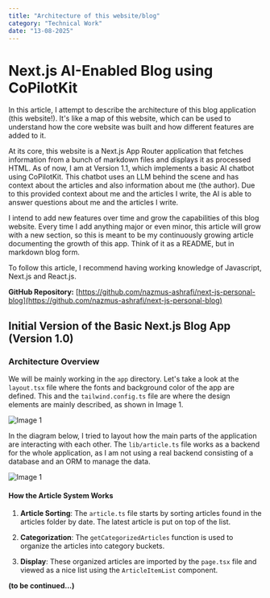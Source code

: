 ```yaml
---
title: "Architecture of this website/blog"
category: "Technical Work"
date: "13-08-2025"
---
```



# Next.js AI-Enabled Blog using CoPilotKit

In this article, I attempt to describe the architecture of this blog application (this website!). It's like a map of this website, which can be used to understand how the core website was built and how different features are added to it.

At its core, this website is a Next.js App Router application that fetches information from a bunch of markdown files and displays it as processed HTML. As of now, I am at Version 1.1, which implements a basic AI chatbot using CoPilotKit. This chatbot uses an LLM behind the scene and has context about the articles and also information about me (the author). Due to this provided context about me and the articles I write, the AI is able to answer questions about me and the articles I write.

I intend to add new features over time and grow the capabilities of this blog website. Every time I add anything major or even minor, this article will grow with a new section, so this is meant to be my continuously growing article documenting the growth of this app. Think of it as a README, but in markdown blog form.

To follow this article, I recommend having working knowledge of Javascript, Next.js and React.js.

**GitHub Repository:** [https://github.com/nazmus-ashrafi/next-js-personal-blog](https://github.com/nazmus-ashrafi/next-js-personal-blog)

## Initial Version of the Basic Next.js Blog App (Version 1.0)

### **Architecture Overview**

We will be mainly working in the `app` directory. Let's take a look at the `layout.tsx` file where the fonts and background color of the app are defined. This and the `tailwind.config.ts` file are where the design elements are mainly described, as shown in Image 1.

![Image 1](/blog_image1.png)



In the diagram below, I tried to layout how the main parts of the application are interacting with each other. The `lib/article.ts` file works as a backend for the whole application, as I am not using a real backend consisting of a database and an ORM to manage the data.

![Image 1](/blog_image2.png)

#### How the Article System Works

1. **Article Sorting**: The `article.ts` file starts by sorting articles found in the articles folder by date. The latest article is put on top of the list.

2. **Categorization**: The `getCategorizedArticles` function is used to organize the articles into category buckets.

3. **Display**: These organized articles are imported by the `page.tsx` file and viewed as a nice list using the `ArticleItemList` component.

**(to be continued...)**




